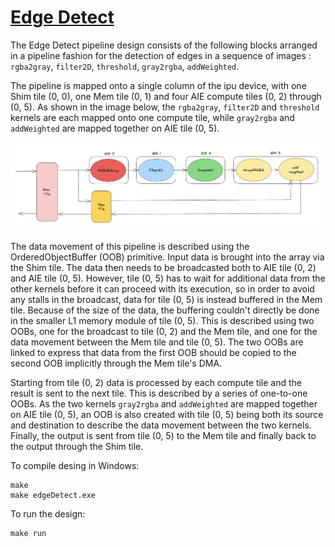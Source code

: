 <!---//===- README.md --------------------------*- Markdown -*-===//
//
// This file is licensed under the Apache License v2.0 with LLVM Exceptions.
// See https://llvm.org/LICENSE.txt for license information.
// SPDX-License-Identifier: Apache-2.0 WITH LLVM-exception
//
// Copyright (C) 2022, Advanced Micro Devices, Inc.
// 
//===----------------------------------------------------------------------===//-->

# <ins>Edge Detect</ins>

The Edge Detect pipeline design consists of the following blocks arranged in a pipeline fashion for the detection of edges in a sequence of images : `rgba2gray`, `filter2D`, `threshold`, `gray2rgba`, `addWeighted`.

The pipeline is mapped onto a single column of the ipu device, with one Shim tile (0, 0), one Mem tile (0, 1) and four AIE compute tiles (0, 2) through (0, 5). As shown in the image below, the `rgba2gray`, `filter2D` and `threshold` kernels are each mapped onto one compute tile, while `gray2rgba` and `addWeighted` are mapped together on AIE tile (0, 5). 

<p align="center">
  <img
    src="./edge_detect_pipeline.png"
    width="900">
</p>

The data movement of this pipeline is described using the OrderedObjectBuffer (OOB) primitive. Input data is brought into the array via the Shim tile. The data then needs to be broadcasted both to AIE tile (0, 2) and AIE tile (0, 5). However, tile (0, 5) has to wait for additional data from the other kernels before it can proceed with its execution, so in order to avoid any stalls in the broadcast, data for tile (0, 5) is instead buffered in the Mem tile. Because of the size of the data, the buffering couldn't directly be done in the smaller L1 memory module of tile (0, 5). This is described using two OOBs, one for the broadcast to tile (0, 2) and the Mem tile, and one for the data movement between the Mem tile and tile (0, 5). The two OOBs are linked to express that data from the first OOB should be copied to the second OOB implicitly through the Mem tile's DMA.

Starting from tile (0, 2) data is processed by each compute tile and the result is sent to the next tile. This is described by a series of one-to-one OOBs. As the two kernels `gray2rgba` and `addWeighted` are mapped together on AIE tile (0, 5), an OOB is also created with tile (0, 5) being both its source and destination to describe the data movement between the two kernels. Finally, the output is sent from tile (0, 5) to the Mem tile and finally back to the output through the Shim tile.

To compile desing in Windows:
```
make
make edgeDetect.exe
```

To run the design:
```
make run
```
